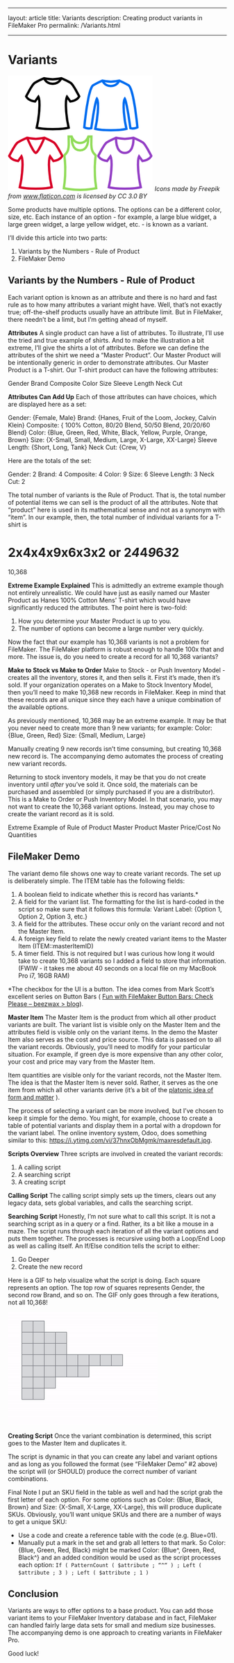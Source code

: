 - - - -
layout: article
title: Variants
description: Creating product variants in FileMaker Pro
permalink: /Variants.html
- - - -

# Variants
![](../assets/images/Variants.png)
*Icons made by Freepik from www.flaticon.com is licensed by CC 3.0 BY*

Some products have multiple options.  The options can be a different color, size, etc.  Each instance of an option - for example, a large blue widget, a large green widget, a large yellow widget, etc. - is known as a variant.

I’ll divide this article into two parts:
1. Variants by the Numbers - Rule of Product
2. FileMaker Demo

## Variants by the Numbers - Rule of Product
Each variant option is known as an attribute and there is no hard and fast rule as to how many attributes a variant might have.  Well, that’s not exactly true; off-the-shelf products usually have an attribute limit.  But in FileMaker, there needn’t be a limit, but I’m getting ahead of myself.

**Attributes**
A single product can have a list of attributes.  To illustrate, I’ll use the tried and true example of shirts.  And to make the illustration a bit extreme, I’ll give the shirts a lot of attributes.  Before we can define the attributes of the shirt we need a “Master Product”.  Our Master Product will be intentionally generic in order to demonstrate attributes.   Our Master Product is a T-shirt.  Our T-shirt product can have the following attributes:

Gender
Brand
Composite
Color
Size
Sleeve Length
Neck Cut

**Attributes Can Add Up**
Each of those attributes can have choices, which are displayed here as a set:

Gender: {Female, Male}
Brand: {Hanes, Fruit of the Loom, Jockey, Calvin Klein}
Composite: { 100% Cotton, 80/20 Blend, 50/50 Blend, 20/20/60 Blend}
Color: {Blue, Green, Red, White, Black, Yellow, Purple, Orange, Brown}
Size: {X-Small, Small, Medium, Large, X-Large, XX-Large}
Sleeve Length: {Short, Long, Tank}
Neck Cut: {Crew, V}

Here are the totals of the set:

Gender: 2
Brand: 4
Composite: 4
Color: 9
Size: 6
Sleeve Length: 3
Neck Cut: 2

The total number of variants is the Rule of Product.  That is, the total number  of potential items we can sell is the product of all the attributes.  Note that “product” here is used in its mathematical sense and not as a synonym with “item”.  In our example, then, the total number of individual variants for a T-shirt is

2x4x4x9x6x3x2
or
2*4*4*9*6*3*2
=
10,368

**Extreme Example Explained**
This is admittedly an extreme example though not entirely unrealistic.  We could have just as easily named our Master Product as Hanes 100% Cotton Mens’ T-shirt which would have significantly reduced the attributes.  The point here is two-fold:

1. How you determine your Master Product is up to you.
2. The number of options can become a large number very quickly.

Now the fact that our example has 10,368 variants is not a problem for FileMaker.  The FileMaker platform is robust enough to handle 100x that and more.  The issue is, do you need to create a record for all 10,368 variants?

**Make to Stock vs Make to Order**
Make to Stock - or Push Inventory Model - creates all the inventory, stores it, and then sells it.  First it’s made, then it’s sold.  If your organization operates on a Make to Stock Inventory Model, then you’ll need to make 10,368 new records in FileMaker.  Keep in mind that these records are all unique since they each have a unique combination of the available options.

As previously mentioned, 10,368 may be an extreme example.  It may be that you never need to create more than 9 new variants; for example:
Color: {Blue, Green, Red}
Size: {Small, Medium, Large}

Manually creating 9 new records isn’t time consuming, but creating 10,368 new record is.  The accompanying demo automates the process of creating new variant records.

Returning to stock inventory models, it may be that you do not create inventory until *after* you’ve sold it.  Once sold, the materials can be purchased and assembled (or simply purchased if you are a distributor).  This is a Make to Order or Push Inventory Model.  In that scenario, you may not want to create the 10,368 variant options.  Instead, you may chose to create the variant record as it is sold.

Extreme Example of Rule of Product
	Master Product
	Master Price/Cost
	No Quantities

## FileMaker Demo
The variant demo file shows one way to create variant records.  The set up is deliberately simple.  The ITEM table has the following fields:

1. A boolean field to indicate whether this is record has variants.*
2. A field for the variant list.  The formatting for the list is hard-coded in the script so make sure that it follows this formula: 
Variant Label: {Option 1, Option 2, Option 3, etc.}
3. A field for the attributes.  These occur only on the variant record and not the Master Item.
4. A foreign key field to relate the newly created variant items to the Master Item (ITEM::masterItemID)
5. A timer field.  This is not required but I was curious how long it would take to create 10,368 variants so I added a field to store that information.  (FWIW - it takes me about 40 seconds on a local file on my MacBook Pro i7, 16GB RAM)

*The checkbox for the UI is a button.  The idea comes from Mark Scott’s excellent series on Button Bars ( [Fun with FileMaker Button Bars: Check Please – beezwax > blog](https://blog.beezwax.net/2016/04/28/fun-with-button-bars-check-please/)).

**Master Item**
The Master Item is the product from which all other product variants are built.  The variant list is visible only on the Master Item and the attributes field is visible only on the variant items.  In the demo the Master Item also serves as the cost and price source.  This data is passed on to all the variant records.  Obviously, you’ll need to modify for your particular situation.  For example, if green dye is more expensive than any other color, your cost and price may vary from the Master Item.

Item quantities are visible only for the variant records, not the Master Item.  The idea is that the Master Item is never sold.  Rather, it serves as the one item from which all other variants derive (it’s a bit of the [platonic idea of form and matter](https://en.wikipedia.org/wiki/Theory_of_Forms) ).

The process of selecting a variant can be more involved, but I’ve chosen to keep it simple for the demo.  You might, for example, choose to create a table of potential variants and display them in a portal with a dropdown for the variant label.  The online inventory system, Odoo, does something similar to this: https://i.ytimg.com/vi/37hnxObMgmk/maxresdefault.jpg.

**Scripts Overview**
Three scripts are involved in created the variant records:
1. A calling script
2. A searching script
3. A creating script

**Calling Script**
The calling script simply sets up the timers, clears out any legacy data, sets global variables, and calls the searching script.

**Searching Script**
Honestly, I’m not sure what to call this script.  It is not a searching script as in a query or a find.  Rather, its a bit like a mouse in a maze.  The script runs through each iteration of all the variant options and puts them together.  The processes is recursive using both a Loop/End Loop as well as calling itself.  An If/Else condition tells the script to either:
1. Go Deeper
2. Create the new record

Here is a GIF to help visualize what the script is doing.  Each square represents an option.  The top row of squares represents Gender, the second row Brand, and so on.  The GIF only goes through a few iterations, not all 10,368!

![](../assets/images/Variants.gif)


**Creating Script**
Once the variant combination is determined, this script goes to the Master Item and duplicates it.

The script is dynamic in that you can create any label and variant options and as long as you followed the format (see “FileMaker Demo” #2 above) the script will (or SHOULD) produce the correct number of variant combinations.

Final Note
I put an SKU field in the table as well and had the script grab the first letter of each option.  For some options such as Color: {Blue, Black, Brown} and Size: {X-Small, X-Large, XX-Large}, this will produce duplicate SKUs.  Obviously, you’ll want unique SKUs and there are a number of ways to get a unique SKU:
* Use a code and create a reference table with the code (e.g. Blue=01).
* Manually put a mark in the set and grab all letters to that mark.  So Color: {Blue, Green, Red, Black} might be marked Color: {Blue^, Green, Red, Black^} and an added condition would be used as the script processes each option:
`If ( PatternCount ( $attribute ; “^“ ) ; Left ( $attribute ; 3 ) ; Left ( $attribute ; 1 )`

## Conclusion
Variants are ways to offer options to a base product.  You can add those variant items to your FileMaker Inventory database and in fact, FileMaker can handled fairly large data sets for small and medium size businesses.  The accompanying demo is one approach to creating variants in FileMaker Pro.

Good luck!
